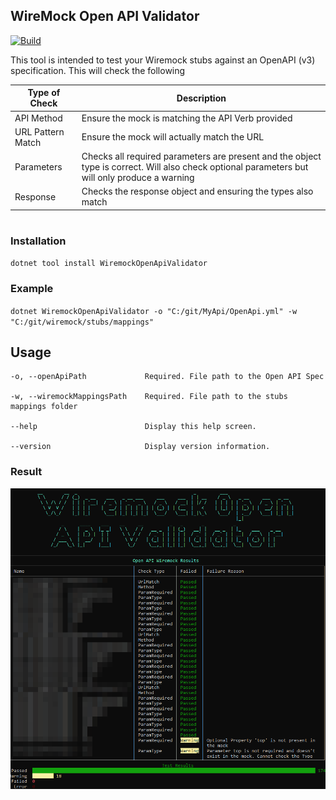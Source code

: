 ## WireMock Open API Validator

[![Build](https://github.com/tidusjar/Wiremock.OpenAPIValidator/actions/workflows/build.yml/badge.svg)](https://github.com/tidusjar/Wiremock.OpenAPIValidator/actions/workflows/build.yml)

This tool is intended to test your Wiremock stubs against an OpenAPI (v3) specification. This will check the following

| Type of Check | Description |
| ----------- | ----------- |
| API Method | Ensure the mock is matching the API Verb provided |
| URL Pattern Match | Ensure the mock will actually match the URL |
| Parameters | Checks all required parameters are present and the object type is correct. Will also check optional parameters but will only produce a warning |
| Response | Checks the response object and ensuring the types also match |

#


### Installation
`dotnet tool install WiremockOpenApiValidator`

### Example

`dotnet WiremockOpenApiValidator -o "C:/git/MyApi/OpenApi.yml" -w "C:/git/wiremock/stubs/mappings"`

## Usage

```
-o, --openApiPath             Required. File path to the Open API Spec

-w, --wiremockMappingsPath    Required. File path to the stubs mappings folder

--help                        Display this help screen.

--version                     Display version information.
```

### Result
![Example Result](./assets/output.png)